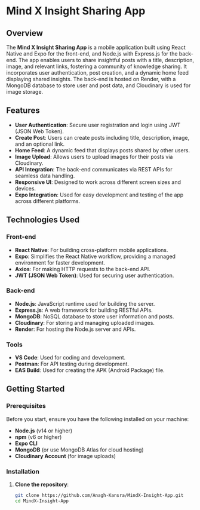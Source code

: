 # Mind X Insight Sharing App

## Overview

The **Mind X Insight Sharing App** is a mobile application built using React Native and Expo for the front-end, and Node.js with Express.js for the back-end. The app enables users to share insightful posts with a title, description, image, and relevant links, fostering a community of knowledge sharing. It incorporates user authentication, post creation, and a dynamic home feed displaying shared insights. The back-end is hosted on Render, with a MongoDB database to store user and post data, and Cloudinary is used for image storage.

## Features

- **User Authentication**: Secure user registration and login using JWT (JSON Web Token).
- **Create Post**: Users can create posts including title, description, image, and an optional link.
- **Home Feed**: A dynamic feed that displays posts shared by other users.
- **Image Upload**: Allows users to upload images for their posts via Cloudinary.
- **API Integration**: The back-end communicates via REST APIs for seamless data handling.
- **Responsive UI**: Designed to work across different screen sizes and devices.
- **Expo Integration**: Used for easy development and testing of the app across different platforms.

## Technologies Used

### Front-end
- **React Native**: For building cross-platform mobile applications.
- **Expo**: Simplifies the React Native workflow, providing a managed environment for faster development.
- **Axios**: For making HTTP requests to the back-end API.
- **JWT (JSON Web Token)**: Used for securing user authentication.

### Back-end
- **Node.js**: JavaScript runtime used for building the server.
- **Express.js**: A web framework for building RESTful APIs.
- **MongoDB**: NoSQL database to store user information and posts.
- **Cloudinary**: For storing and managing uploaded images.
- **Render**: For hosting the Node.js server and APIs.

### Tools
- **VS Code**: Used for coding and development.
- **Postman**: For API testing during development.
- **EAS Build**: Used for creating the APK (Android Package) file.

## Getting Started

### Prerequisites

Before you start, ensure you have the following installed on your machine:

- **Node.js** (v14 or higher)
- **npm** (v6 or higher)
- **Expo CLI**
- **MongoDB** (or use MongoDB Atlas for cloud hosting)
- **Cloudinary Account** (for image uploads)

### Installation

1. **Clone the repository**:
   ```bash
   git clone https://github.com/Anagh-Kansra/MindX-Insight-App.git
   cd MindX-Insight-App
